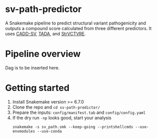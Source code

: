 # sv-path-predictor
A Snakemake pipeline to predict structural variant pathogenicity and outputs a compound score calculated from three different predictors. It uses [CADD-SV](https://github.com/kircherlab/CADD-SV), [TADA](https://github.com/jakob-he/TADA), and [StrVCTVRE](https://github.com/andrewSharo/StrVCTVRE/).

# Pipeline overview
Dag is to be inserted here.

# Getting started
1. Install Snakemake version >= 6.7.0
2. Clone the repo and `cd sv-path-predictor/`
3. Prepare the inputs: `config/manifest.tab` and `config/config.yaml`
4. If the dry run `-np` looks good, start your analysis
    ```console
    snakemake -s sv_path.smk --keep-going --printshellcmds --use-envmodules --use-conda
    ```
